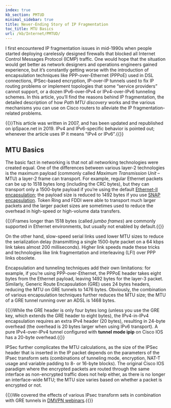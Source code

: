 ```yaml
---
index: true
kb_section: PMTUD
minimal_sidebar: true
title: Never-Ending Story of IP Fragmentation
toc_title: MTU Basics
url: /kb/Internet/PMTUD/
---
```

I first encountered IP fragmentation issues in mid-1990s when people started deploying carelessly designed firewalls that blocked all Internet Control Messages Protocol (ICMP) traffic. One would hope that the situation would get better as network designers and operations engineers gained experience, but it’s constantly getting worse with the introduction of encapsulation techniques like PPP-over-Ethernet (PPPoE) used in DSL connections, IPSec-based encryption, IP-over-IP tunnels used to fix IP routing problems or implement topologies that some “service providers” cannot support, or a dozen IPv6-over-IPv4 or IPv4-over-IPv6 tunneling schemes. In this article, you’ll find the reasons behind IP fragmentation, the detailed description of how *Path MTU discovery* works and the various mechanisms you can use on Cisco routers to alleviate the IP fragmentation-related problems.

{{<note info>}}This article was written in 2007, and has been updated and republished on ipSpace.net in 2019. IPv4 and IPv6-specific behavior is pointed out; whenever the article uses IP it means "IPv4 or IPv6".{{</note>}}

## MTU Basics

The basic fact in networking is that not all networking technologies were created equal. One of the differences between various layer-2 technologies is the maximum payload (commonly called *Maximum Transmission Unit* – MTU) a layer-2 frame can transport. For example, regular Ethernet packets can be up to 1518 bytes long (including the CRC bytes), but they can transport only a 1500-byte payload if you’re using the default [Ethernet-II encapsulation](https://en.wikipedia.org/wiki/Ethernet_frame#Ethernet_II); the payload size is reduced to 1492 bytes if you use [SNAP encapsulation](https://en.wikipedia.org/wiki/Ethernet_frame#IEEE_802.2_SNAP). Token Ring and FDDI were able to transport much larger packets and the larger packet sizes are sometimes used to reduce the overhead in high-speed or high-volume data transfers.

{{<note note>}}Frames longer than 1518 bytes (called *jumbo* *frames*) are commonly supported in Ethernet environments, but usually not enabled by default.{{</note>}}

On the other hand, slow-speed serial links used lower MTU sizes to reduce the serialization delay (transmitting a single 1500-byte packet on a 64 kbps link takes almost 200 milliseconds). Higher link speeds made these tricks and technologies like link fragmentation and interleaving (LFI) over PPP links obsolete.

Encapsulation and tunneling techniques add their own limitations: for example, if you’re using PPP-over-Ethernet, the PPPoE header takes eight bytes from the Ethernet payload, leaving 1492 bytes for the layer-3 packet. Similarly, Generic Route Encapsulation (GRE) uses 24 bytes headers, reducing the MTU on GRE tunnels to 1476 bytes. Obviously, the combination of various encapsulation techniques further reduces the MTU size; the MTU of a GRE tunnel running over an ADSL is 1468 bytes.

{{<note info>}}While the GRE header is only four bytes long (unless you use the GRE key, which extends the GRE header to eight bytes), the IPv4-in-IPv4 encapsulation requires an extra IPv4 header (20 bytes), resulting in 24-byte overhead (the overhead is 20 bytes larger when using IPv6 transport). A pure IPv4-over-IPv4 tunnel configured with **tunnel mode ipip** on Cisco IOS has a 20-byte overhead.{{</note>}}

IPSec further complicates the MTU calculations, as the size of the IPSec header that is inserted in the IP packet depends on the parameters of the IPsec transform sets (combinations of tunneling mode, encryption, NAT-T usage and variable padding to 8- or 16-byte blocks). The original Cisco IOS paradigm where the encrypted packets are routed through the same interface as non-encrypted traffic does not help either, as there is no longer an interface-wide MTU; the MTU size varies based on whether a packet is encrypted or not.

{{<note info>}}We covered the effects of various IPsec transform sets in combination with GRE tunnels in [DMVPN webinars](https://www.ipspace.net/DMVPN_Technology_and_Configuration).{{</note>}}


